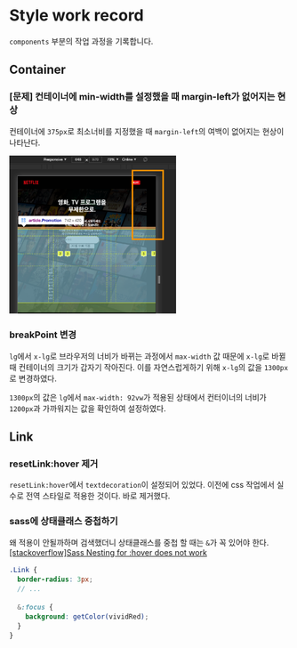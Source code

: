 # Style work record
`components` 부분의 작업 과정을 기록합니다.

## Container 

### [문제] 컨테이너에 min-width를 설정했을 때 margin-left가 없어지는 현상

컨테이너에 `375px`로 최소너비를 지정했을 때 `margin-left`의 여백이 없어지는 현상이 나타난다.

<img src="../assets/container_TIL_attached_file1.jpg" width="300">

### breakPoint 변경
`lg`에서 `x-lg`로 브라우저의 너비가 바뀌는 과정에서 `max-width` 값 때문에 `x-lg`로 바뀔 때 컨테이너의 크기가 갑자기 작아진다. 이를 자연스럽게하기 위해 `x-lg`의 값을 `1300px`로 변경하였다. 

`1300px`의 값은 `lg`에서 `max-width: 92vw`가 적용된 상태에서 컨터이너의 너비가 `1200px`과 가까워지는 값을 확인하여 설정하였다. 

## Link

### resetLink:hover 제거
`resetLink:hover`에서 `textdecoration`이 설정되어 있었다. 이전에 css 작업에서 실수로 전역 스타일로 적용한 것이다. 바로 제거했다. 

### sass에 상태클래스 중첩하기 
왜 적용이 안될까하며 검색했더니 상태클래스를 중첩 할 때는 `&`가 꼭 있어야 한다.
[[stackoverflow]Sass Nesting for :hover does not work](https://stackoverflow.com/questions/15983639/sass-nesting-for-hover-does-not-work)

```scss
.Link {
  border-radius: 3px;
  // ...

  &:focus {
    background: getColor(vividRed);
  }
}
```


